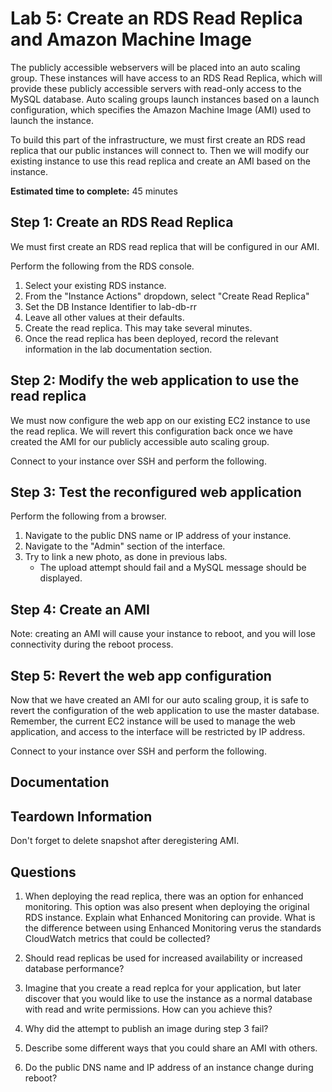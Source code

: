 # Lab 5: Create an RDS Read Replica and Amazon Machine Image

The publicly accessible webservers will be placed into an auto scaling group. These instances will have access to an RDS Read Replica, which will provide these publicly accessible servers with read-only access to the MySQL database. Auto scaling groups launch instances based on a launch configuration, which specifies the Amazon Machine Image (AMI) used to launch the instance.

To build this part of the infrastructure, we must first create an RDS read replica that our public instances will connect to. Then we will modify our existing instance to use this read replica and create an AMI based on the instance.

**Estimated time to complete:** 45 minutes

## Step 1: Create an RDS Read Replica

We must first create an RDS read replica that will be configured in our AMI.

Perform the following from the RDS console.

1. Select your existing RDS instance.
2. From the "Instance Actions" dropdown, select "Create Read Replica"
3. Set the DB Instance Identifier to lab-db-rr
4. Leave all other values at their defaults.
5. Create the read replica. This may take several minutes.
6. Once the read replica has been deployed, record the relevant information in the lab documentation section.

## Step 2: Modify the web application to use the read replica

We must now configure the web app on our existing EC2 instance to use the read replica. We will revert this configuration back once we have created the AMI for our publicly accessible auto scaling group.

Connect to your instance over SSH and perform the following.

## Step 3: Test the reconfigured web application

Perform the following from a browser.

1. Navigate to the public DNS name or IP address of your instance.
2. Navigate to the "Admin" section of the interface.
3. Try to link a new photo, as done in previous labs.
    * The upload attempt should fail and a MySQL message should be displayed.

## Step 4: Create an AMI

Note: creating an AMI will cause your instance to reboot, and you will lose connectivity during the reboot process.

## Step 5: Revert the web app configuration

Now that we have created an AMI for our auto scaling group, it is safe to revert the configuration of the web application to use the master database. Remember, the current EC2 instance will be used to manage the web application, and access to the interface will be restricted by IP address.

Connect to your instance over SSH and perform the following.

## Documentation

## Teardown Information

Don't forget to delete snapshot after deregistering AMI.

## Questions

1. When deploying the read replica, there was an option for enhanced monitoring. This option was also present when deploying the original RDS instance. Explain what Enhanced Monitoring can provide. What is the difference between using Enhanced Monitoring verus the standards CloudWatch metrics that could be collected?

2. Should read replicas be used for increased availability or increased database performance?

3. Imagine that you create a read replca for your application, but later discover that you would like to use the instance as a normal database with read and write permissions. How can you achieve this?

4. Why did the attempt to publish an image during step 3 fail?

5. Describe some different ways that you could share an AMI with others.

6. Do the public DNS name and IP address of an instance change during reboot?
